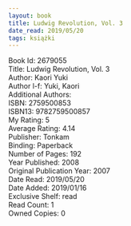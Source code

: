 ```yaml
---
layout: book
title: Ludwig Revolution, Vol. 3
date_read: 2019/05/20
tags: książki
---
```


Book Id: 2679055<br />
Title: Ludwig Revolution, Vol. 3<br />
Author: Kaori Yuki<br />
Author l-f: Yuki, Kaori<br />
Additional Authors: <br />
ISBN: 2759500853<br />
ISBN13: 9782759500857<br />
My Rating: 5<br />
Average Rating: 4.14<br />
Publisher: Tonkam<br />
Binding: Paperback<br />
Number of Pages: 192<br />
Year Published: 2008<br />
Original Publication Year: 2007<br />
Date Read: 2019/05/20<br />
Date Added: 2019/01/16<br />
Exclusive Shelf: read<br />
Read Count: 1<br />
Owned Copies: 0<br />


